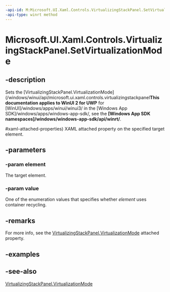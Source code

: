 ```yaml
---
-api-id: M:Microsoft.UI.Xaml.Controls.VirtualizingStackPanel.SetVirtualizationMode(Microsoft.UI.Xaml.DependencyObject,Microsoft.UI.Xaml.Controls.VirtualizationMode)
-api-type: winrt method
---
```


<!-- Method syntax
public void SetVirtualizationMode(Windows.UI.Xaml.DependencyObject element, Windows.UI.Xaml.Controls.VirtualizationMode value)
-->

# Microsoft.UI.Xaml.Controls.VirtualizingStackPanel.SetVirtualizationMode

## -description
Sets the [VirtualizingStackPanel.VirtualizationMode](/windows/winui/api/microsoft.ui.xaml.controls.virtualizingstackpanel**This documentation applies to WinUI 2 for UWP** for [WinUI]/windows/apps/winui/winui3/ in the [Windows App SDK]/windows/apps/windows-app-sdk/, see the **[Windows App SDK namespaces]/windows/windows-app-sdk/api/winrt/**.

#xaml-attached-properties) XAML attached property on the specified target element.

## -parameters
### -param element
The target element.

### -param value
One of the enumeration values that specifies whether *element* uses container recycling.

## -remarks
For more info, see the [VirtualizingStackPanel.VirtualizationMode](/windows/winui/api/microsoft.ui.xaml.controls.virtualizingstackpanel#xaml-attached-properties) attached property.

## -examples

## -see-also
[VirtualizingStackPanel.VirtualizationMode](/windows/winui/api/microsoft.ui.xaml.controls.virtualizingstackpanel#xaml-attached-properties)
